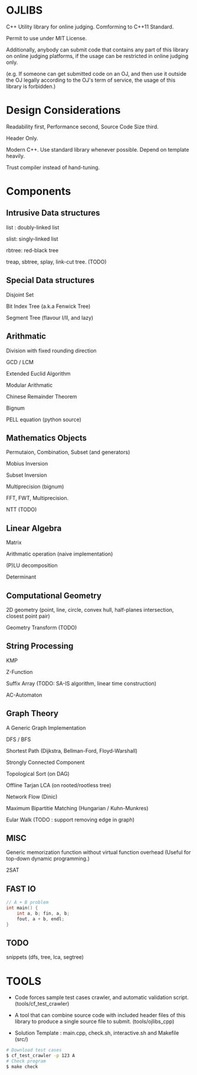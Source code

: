 # OJLIBS
C++ Utility library for online judging. Comforming to C++11 Standard.

Permit to use under MIT License.

Additionally, anybody can submit code that contains any part of this library on online judging platforms, if the usage can be restricted in online judging only.

(e.g. If someone can get submitted code on an OJ, and then use it outside the OJ legally according to the OJ's term of service, the usage of this library is forbidden.)

# Design Considerations

Readability first, Performance second, Source Code Size third.

Header Only.

Modern C++. Use standard library whenever possible. Depend on template heavily.

Trust compiler instead of hand-tuning.

# Components

## Intrusive Data structures
list : doubly-linked list

slist: singly-linked list

rbtree: red-black tree

treap, sbtree, splay, link-cut tree. (TODO)

## Special Data structures
Disjoint Set

Bit Index Tree (a.k.a Fenwick Tree)

Segment Tree (flavour I/II, and lazy)

## Arithmatic
Division with fixed rounding direction

GCD / LCM

Extended Euclid Algorithm

Modular Arithmatic

Chinese Remainder Theorem

Bignum

PELL equation (python source)

## Mathematics Objects
Permutaion, Combination, Subset (and generators)

Mobius Inversion

Subset Inversion

Multiprecision (bignum)

FFT, FWT, Multiprecision.

NTT (TODO)

## Linear Algebra
Matrix

Arithmatic operation (naive implementation)

(P)LU decomposition

Determinant

## Computational Geometry

2D geometry (point, line, circle, convex hull, half-planes intersection, closest point pair)

Geometry Transform (TODO)

## String Processing

KMP

Z-Function

Suffix Array (TODO: SA-IS algorithm, linear time construction)

AC-Automaton

## Graph Theory
A Generic Graph Implementation

DFS / BFS

Shortest Path (Dijkstra, Bellman-Ford, Floyd-Warshall)

Strongly Connected Component

Topological Sort (on DAG)

Offline Tarjan LCA (on rooted/rootless tree)

Network Flow (Dinic)

Maximum Bipartitie Matching (Hungarian / Kuhn-Munkres)

Eular Walk (TODO : support removing edge in graph)

## MISC
Generic memorization function without virtual function overhead
(Useful for top-down dynamic programming.)

2SAT

## FAST IO
```c++
// A + B problem
int main() {
    int a, b; fin, a, b;
    fout, a + b, endl;
}
```

## TODO
snippets (dfs, tree, lca, segtree)

# TOOLS
- Code forces sample test cases crawler, and automatic validation script. (tools/cf\_test\_crawler)

- A tool that can combine source code with included header files of this library to produce a single source file to submit. (tools/ojlibs\_cpp)

- Solution Template : main.cpp, check.sh, interactive.sh and Makefile (src/)

```bash
# Download test cases
$ cf_test_crawler -p 123 A
# Check program
$ make check
```
